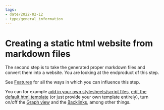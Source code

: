 ```yaml
---
tags:
- date/2022-02-12
- type/general_information
---
```

# Creating a static html website from markdown files


The second step is to take the generated proper markdown files and convert them into a website. You are looking at the endproduct of this step.

See [Features](../Configurations/Features/Features.md) for all the ways in which you can influence this step. 

You can for example [add in your own stylesheets/script files](../Configurations/Configuration%20Options.md#html-custom-inclusions), [edit the default html template](../Configurations/Configuration%20Options.md#html-template-path-str) (or just provide your own template entirely), turn on/off the [Graph view](../Configurations/Features/Graph%20view.md) and the [Backlinks](../Configurations/Features/Backlinks.md), among other things.  